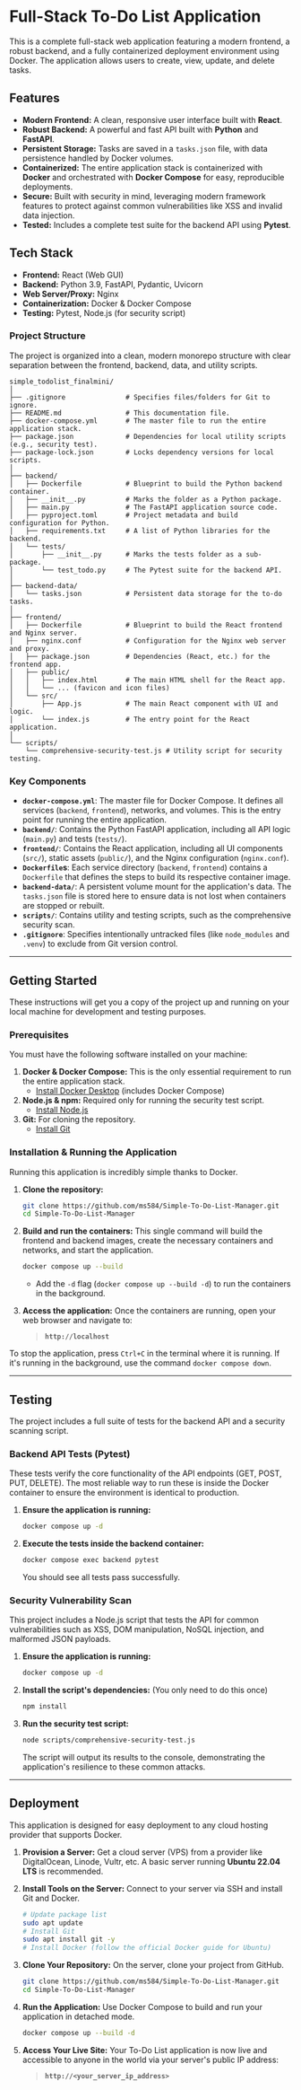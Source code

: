 # Full-Stack To-Do List Application

This is a complete full-stack web application featuring a modern frontend, a robust backend, and a fully containerized deployment environment using Docker. The application allows users to create, view, update, and delete tasks.

 

## Features

*   **Modern Frontend:** A clean, responsive user interface built with **React**.
*   **Robust Backend:** A powerful and fast API built with **Python** and **FastAPI**.
*   **Persistent Storage:** Tasks are saved in a `tasks.json` file, with data persistence handled by Docker volumes.
*   **Containerized:** The entire application stack is containerized with **Docker** and orchestrated with **Docker Compose** for easy, reproducible deployments.
*   **Secure:** Built with security in mind, leveraging modern framework features to protect against common vulnerabilities like XSS and invalid data injection.
*   **Tested:** Includes a complete test suite for the backend API using **Pytest**.

## Tech Stack

*   **Frontend:** React (Web GUI)
*   **Backend:** Python 3.9, FastAPI, Pydantic, Uvicorn
*   **Web Server/Proxy:** Nginx
*   **Containerization:** Docker & Docker Compose
*   **Testing:** Pytest, Node.js (for security script)

### Project Structure

The project is organized into a clean, modern monorepo structure with clear separation between the frontend, backend, data, and utility scripts.

```
simple_todolist_finalmini/
│
├── .gitignore               # Specifies files/folders for Git to ignore.
├── README.md                # This documentation file.
├── docker-compose.yml       # The master file to run the entire application stack.
├── package.json             # Dependencies for local utility scripts (e.g., security test).
├── package-lock.json        # Locks dependency versions for local scripts.
│
├── backend/
│   ├── Dockerfile           # Blueprint to build the Python backend container.
│   ├── __init__.py          # Marks the folder as a Python package.
│   ├── main.py              # The FastAPI application source code.
│   ├── pyproject.toml       # Project metadata and build configuration for Python.
│   ├── requirements.txt     # A list of Python libraries for the backend.
│   └── tests/
│       ├── __init__.py      # Marks the tests folder as a sub-package.
│       └── test_todo.py     # The Pytest suite for the backend API.
│
├── backend-data/
│   └── tasks.json           # Persistent data storage for the to-do tasks.
│
├── frontend/
│   ├── Dockerfile           # Blueprint to build the React frontend and Nginx server.
│   ├── nginx.conf           # Configuration for the Nginx web server and proxy.
│   ├── package.json         # Dependencies (React, etc.) for the frontend app.
│   ├── public/
│   │   ├── index.html       # The main HTML shell for the React app.
│   │   └── ... (favicon and icon files)
│   └── src/
│       ├── App.js           # The main React component with UI and logic.
│       └── index.js         # The entry point for the React application.
│
└── scripts/
    └── comprehensive-security-test.js # Utility script for security testing.
```

### Key Components

*   **`docker-compose.yml`**: The master file for Docker Compose. It defines all services (`backend`, `frontend`), networks, and volumes. This is the entry point for running the entire application.
*   **`backend/`**: Contains the Python FastAPI application, including all API logic (`main.py`) and tests (`tests/`).
*   **`frontend/`**: Contains the React application, including all UI components (`src/`), static assets (`public/`), and the Nginx configuration (`nginx.conf`).
*   **`Dockerfile`s**: Each service directory (`backend`, `frontend`) contains a `Dockerfile` that defines the steps to build its respective container image.
*   **`backend-data/`**: A persistent volume mount for the application's data. The `tasks.json` file is stored here to ensure data is not lost when containers are stopped or rebuilt.
*   **`scripts/`**: Contains utility and testing scripts, such as the comprehensive security scan.
*   **`.gitignore`**: Specifies intentionally untracked files (like `node_modules` and `.venv`) to exclude from Git version control.

---

## Getting Started

These instructions will get you a copy of the project up and running on your local machine for development and testing purposes.

### Prerequisites

You must have the following software installed on your machine:

1.  **Docker & Docker Compose:** This is the only essential requirement to run the entire application stack.
    *   [Install Docker Desktop](https://www.docker.com/products/docker-desktop/) (includes Docker Compose)
2.  **Node.js & npm:** Required only for running the security test script.
    *   [Install Node.js](https://nodejs.org/)
3.  **Git:** For cloning the repository.
    *   [Install Git](https://git-scm.com/downloads)

### Installation & Running the Application

Running this application is incredibly simple thanks to Docker.

1.  **Clone the repository:**
    ```bash
    git clone https://github.com/ms584/Simple-To-Do-List-Manager.git
    cd Simple-To-Do-List-Manager
    ```

2.  **Build and run the containers:**
    This single command will build the frontend and backend images, create the necessary containers and networks, and start the application.
    ```bash
    docker compose up --build
    ```
    *   Add the `-d` flag (`docker compose up --build -d`) to run the containers in the background.

3.  **Access the application:**
    Once the containers are running, open your web browser and navigate to:
    > **`http://localhost`**

To stop the application, press `Ctrl+C` in the terminal where it is running. If it's running in the background, use the command `docker compose down`.

---

## Testing

The project includes a full suite of tests for the backend API and a security scanning script.

### Backend API Tests (Pytest)

These tests verify the core functionality of the API endpoints (GET, POST, PUT, DELETE). The most reliable way to run these is inside the Docker container to ensure the environment is identical to production.

1.  **Ensure the application is running:**
    ```bash
    docker compose up -d
    ```

2.  **Execute the tests inside the backend container:**
    ```bash
    docker compose exec backend pytest
    ```
    You should see all tests pass successfully.

### Security Vulnerability Scan

This project includes a Node.js script that tests the API for common vulnerabilities such as XSS, DOM manipulation, NoSQL injection, and malformed JSON payloads.

1.  **Ensure the application is running:**
    ```bash
    docker compose up -d
    ```

2.  **Install the script's dependencies:**
    (You only need to do this once)
    ```bash
    npm install
    ```

3.  **Run the security test script:**
    ```bash
    node scripts/comprehensive-security-test.js
    ```
    The script will output its results to the console, demonstrating the application's resilience to these common attacks.

---

## Deployment

This application is designed for easy deployment to any cloud hosting provider that supports Docker.

1.  **Provision a Server:** Get a cloud server (VPS) from a provider like DigitalOcean, Linode, Vultr, etc. A basic server running **Ubuntu 22.04 LTS** is recommended.

2.  **Install Tools on the Server:**
    Connect to your server via SSH and install Git and Docker.
    ```bash
    # Update package list
    sudo apt update
    # Install Git
    sudo apt install git -y
    # Install Docker (follow the official Docker guide for Ubuntu)
    ```

3.  **Clone Your Repository:**
    On the server, clone your project from GitHub.
    ```bash
    git clone https://github.com/ms584/Simple-To-Do-List-Manager.git
    cd Simple-To-Do-List-Manager
    ```

4.  **Run the Application:**
    Use Docker Compose to build and run your application in detached mode.
    ```bash
    docker compose up --build -d
    ```

5.  **Access Your Live Site:**
    Your To-Do List application is now live and accessible to anyone in the world via your server's public IP address:
    > **`http://<your_server_ip_address>`**